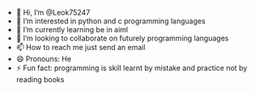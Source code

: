 - 👋 Hi, I’m @Leok75247
- 👀 I’m interested in python and c programming languages
- 🌱 I’m currently learning be in aiml
- 💞️ I’m looking to collaborate on futurely programming languages
- 📫 How to reach me just send an email
- 😄 Pronouns: He
- ⚡ Fun fact: programming is skill learnt by mistake and practice not by reading books

<!---
Leok75247/Leok75247 is a ✨ special ✨ repository because its `README.md` (this file) appears on your GitHub profile.
You can click the Preview link to take a look at your changes.
--->
